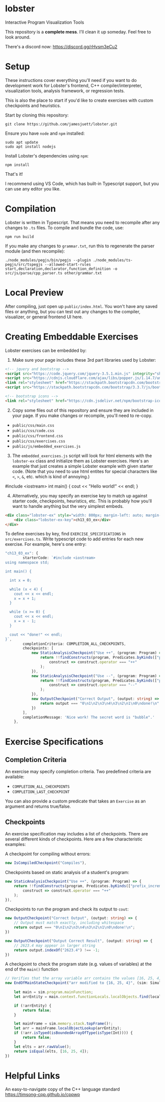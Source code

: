 # lobster
Interactive Program Visualization Tools

This repository is a **complete mess**. I'll clean it up someday. Feel free to look around.

There's a discord now: https://discord.gg/rHvsm3eCu2

# Setup
These instructions cover everything you'll need if you want to do development work for Lobster's frontend, C++ compiler/interpreter, visualization tools, analysis framework, or regression tests.

This is also the place to start if you'd like to create exercises with custom checkpoints and heuristics.

Start by cloning this repository:

```console
git clone https://github.com/jamesjuett/lobster.git
```

Ensure you have `node` and `npm` installed:

```console
sudo apt update
sudo apt install nodejs
```

Install Lobster's dependencies using `npm`:

```console
npm install
```

That's it!

I recommend using VS Code, which has built-in Typescript support, but you can use any editor you like.

# Compilation

Lobster is written in Typescript. That means you need to recompile after any changes to `.ts` files. To compile and bundle the code, use:

```console
npm run build
```

If you make any changes to `grammar.txt`, run this to regenerate the parser module (and then recompile):
```console
./node_modules/pegjs/bin/pegjs --plugin ./node_modules/ts-pegjs/src/tspegjs --allowed-start-rules start,declaration,declarator,function_definition -o src/js/parse/cpp_parser.ts other/grammar.txt
```

# Local Preview

After compiling, just open up `public/index.html`. You won't have any saved files or anything, but you can test out any changes to the compiler, visualizer, or general frontend UI here.

# Creating Embeddable Exercises

Lobster exercises can be embedded by:

1. Make sure your page includes these 3rd part libraries used by Lobster:

```html
<!-- jquery and bootstrap -->
<script src="https://code.jquery.com/jquery-3.5.1.min.js" integrity="sha256-9/aliU8dGd2tb6OSsuzixeV4y/faTqgFtohetphbbj0=" crossorigin="anonymous"></script>
<script src="https://cdnjs.cloudflare.com/ajax/libs/popper.js/1.14.7/umd/popper.min.js" integrity="sha384-UO2eT0CpHqdSJQ6hJty5KVphtPhzWj9WO1clHTMGa3JDZwrnQq4sF86dIHNDz0W1" crossorigin="anonymous"></script>
<link rel="stylesheet" href="https://stackpath.bootstrapcdn.com/bootstrap/3.3.7/css/bootstrap.min.css" integrity="sha384-BVYiiSIFeK1dGmJRAkycuHAHRg32OmUcww7on3RYdg4Va+PmSTsz/K68vbdEjh4u" crossorigin="anonymous">
<script src="https://stackpath.bootstrapcdn.com/bootstrap/3.3.7/js/bootstrap.min.js" integrity="sha384-Tc5IQib027qvyjSMfHjOMaLkfuWVxZxUPnCJA7l2mCWNIpG9mGCD8wGNIcPD7Txa" crossorigin="anonymous"></script>

<!-- bootstrap icons -->
<link rel="stylesheet" href="https://cdn.jsdelivr.net/npm/bootstrap-icons@1.3.0/font/bootstrap-icons.css">

```

2. Copy some files out of this repository and ensure they are included in your page. If you make changes or recompile, you'll need to re-copy.

- `public/css/main.css`
- `public/css/code.css`
- `public/css/frontend.css`
- `public/css/exercises.css`
- `public/js/embedded_exercises.js`

3. The `embedded_exercises.js` script will look for html elements with the `lobster-ex` class and initialize them as Lobster exercises. Here's an example that just creates a simple Lobster example with given starter code. (Note that you need to use html entites for special characters like `<`, `>`, `&`, etc. which is kind of annoying.)

<div class="lobster-ex" style="width: 800px; margin-left: auto; margin-right: auto">
    <!-- <div class="lobster-ex-project-name">ch16_ex_printDoubled</div> -->
    <div class="lobster-ex-init-code">
#include &lt;iostream&gt;
int main() {
  cout &lt;&lt; "Hello world!" &lt;&lt; endl;
}
    </div>
</div>

4. Alternatively, you may specify an exercise key to match up against starter code, checkpoints, heuristics, etc. This is probably how you'll want to handle anything but the very simplest embeds.

```html
<div class="lobster-ex" style="width: 800px; margin-left: auto; margin-right: auto">
    <div class="lobster-ex-key">ch13_03_ex</div>
</div>
```

To define exercises by key, find `EXERCISE_SPECIFICATIONS` in `src/exercises.ts`. Write typescript code to add entries for each new exercise. For example, here's one entry:

```typescript
"ch13_03_ex": {
        starterCode: `#include <iostream>
using namespace std;

int main() {

  int x = 0;

  while (x < 4) {
    cout << x << endl;
    x = x + 1;
  }

  while (x >= 0) {
    cout << x << endl;
    x = x - 1;
  }

  cout << "done!" << endl;
}`,
        completionCriteria: COMPLETION_ALL_CHECKPOINTS,
        checkpoints: [
            new StaticAnalysisCheckpoint("Use ++", (program: Program) => {
                return !!findConstructs(program, Predicates.byKinds(["prefix_increment_expression", "postfix_increment_expression"])).find(
                    construct => construct.operator === "++"
                );
            }),
            new StaticAnalysisCheckpoint("Use --", (program: Program) => {
                return !!findConstructs(program, Predicates.byKinds(["prefix_increment_expression", "postfix_increment_expression"])).find(
                    construct => construct.operator === "--"
                );
            }),
            new OutputCheckpoint("Correct Output", (output: string) => {
                return output === "0\n1\n2\n3\n4\n3\n2\n1\n0\ndone!\n";
            })
        ],
        completionMessage: 'Nice work! The secret word is "bubble".'
    },
```

# Exercise Specifications

## Completion Criteria

An exercise may specify completion criteria. Two predefined criteria are available:
 - `COMPLETION_ALL_CHECKPOINTS`
 - `COMPLETION_LAST_CHECKPOINT`

You can also provide a custom predicate that takes an `Exercise` as an argument and returns true/false.

## Checkpoints

An exercise specification may includes a list of checkpoints. There are several different kinds of checkpoints. Here are a few characteristic examples:


A checkpoint for compiling without errors:
```typescript
new IsCompiledCheckpoint("Compiles"),
```


Checkpoints based on static analysis of a student's program:
```typescript
new StaticAnalysisCheckpoint("Use ++", (program: Program) => {
    return !!findConstructs(program, Predicates.byKinds(["prefix_increment_expression", "postfix_increment_expression"])).find(
        construct => construct.operator === "++"
    );
}),
```


Checkpoints to run the program and check its output to `cout`:
```typescript
new OutputCheckpoint("Correct Output", (output: string) => {
    // Output must match exactly, including whitespace
    return output === "0\n1\n2\n3\n4\n3\n2\n1\n0\ndone!\n";
})
```

```typescript
new OutputCheckpoint("Output Correct Result", (output: string) => {
    // 2623.4 may appear in larger string
    return output.indexOf("2623.4") !== -1;
})
```


A checkpoint to check the program state (e.g. values of variables) at the end of the `main()` function
```typescript
// Verifies that the array variable arr contains the values [16, 25, 4]
new EndOfMainStateCheckpoint("arr modified to {16, 25, 4}", (sim: Simulation) => {
    
    let main = sim.program.mainFunction;
    let arrEntity = main.context.functionLocals.localObjects.find(local => local.name === "arr");

    if (!arrEntity) {
        return false;
    }

    let mainFrame = sim.memory.stack.topFrame()!;
    let arr = mainFrame.localObjectLookup(arrEntity);
    if (!arr.isTyped(isBoundedArrayOfType(isType(Int)))) {
        return false;
    }
    let elts = arr.rawValue();
    return isEqual(elts, [16, 25, 4]);
})
```



# Helpful Links

An easy-to-navigate copy of the C++ language standard  
https://timsong-cpp.github.io/cppwp

